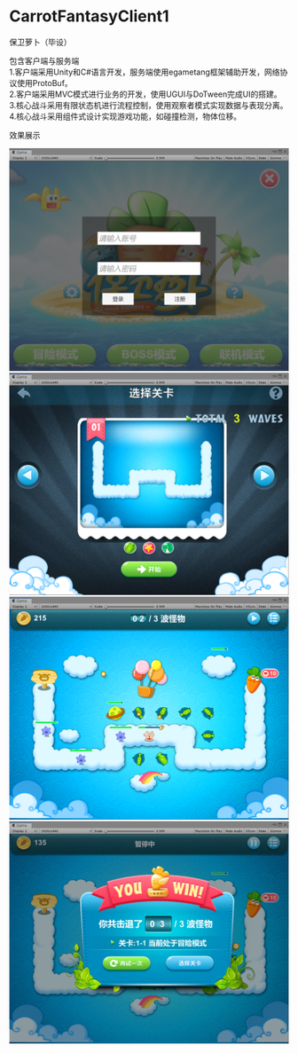 # CarrotFantasyClient1
 保卫萝卜（毕设）
 
 包含客户端与服务端  
 1.客户端采用Unity和C#语言开发，服务端使用egametang框架辅助开发，网络协议使用ProtoBuf。  
 2.客户端采用MVC模式进行业务的开发，使用UGUI与DoTween完成UI的搭建。  
 3.核心战斗采用有限状态机进行流程控制，使用观察者模式实现数据与表现分离。  
 4.核心战斗采用组件式设计实现游戏功能，如碰撞检测，物体位移。  


效果展示  

![image](Github_pic/Login.png)
![image](Github_pic/mainPanel1.png)
![image](Github_pic/Fight1.png)
![image](Github_pic/Final.png)
